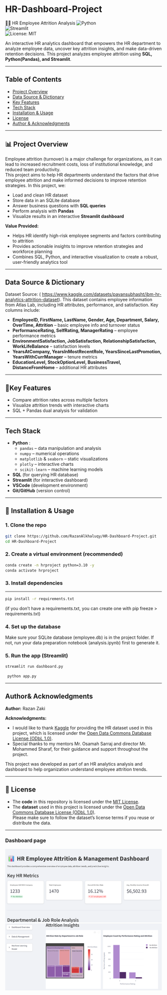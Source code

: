 # HR-Dashboard-Project
🧑‍💼 HR Employee Attrition Analysis 
![Python](https://img.shields.io/badge/Python-3.10-blue.svg)  
![Streamlit](https://img.shields.io/badge/Framework-Streamlit-red)  
![License: MIT](https://img.shields.io/badge/License-MIT-green.svg)  

An interactive HR analytics dashboard that empowers the HR department to analyze employee data, uncover key attrition insights, and make data-driven retention decisions. 
This project analyzes employee attrition using **SQL, Python(Pandas), and Streamlit**.

---
## Table of Contents
- [Project Overview](#-Project-Overview)
- [Data Source & Dictionary](#data-source--dictionary)
- [Key Features](#key-features)
- [Tech Stack](#tech-stack)
- [Installation & Usage](#-installation--usage)
- [License](#-license)
- [Author & Acknowledgments](#author-acknowledgments)

---
## 📊 Project Overview
Employee attrition (turnover) is a major challenge for organizations, as it can lead to increased recruitment costs, loss of institutional knowledge, and reduced team productivity.  
This project aims to help HR departments understand the factors that drive employee attrition and make informed decisions to improve retention strategies.
In this project, we:
- Load and clean HR dataset
- Store data in an SQLite database
- Answer business questions with **SQL queries**
- Perform analysis with **Pandas**
- Visualize results in an interactive **Streamlit dashboard**

**Value Provided:**  
- Helps HR identify high-risk employee segments and factors contributing to attrition  
- Provides actionable insights to improve retention strategies and workforce planning  
- Combines SQL, Python, and interactive visualization to create a robust, user-friendly analytics tool
---
## Data Source & Dictionary
Dataset Source: ( https://www.kaggle.com/datasets/pavansubhasht/ibm-hr-analytics-attrition-dataset).
This dataset contains employee information from Atlas Lab, including HR attributes, performance, and satisfaction. Key columns include:
- **EmployeeID, FirstName, LastName, Gender, Age, Department, Salary, OverTime, Attrition** – basic employee info and turnover status  
- **PerformanceRating, SelfRating, ManagerRating** – employee performance metrics  
- **EnvironmentSatisfaction, JobSatisfaction, RelationshipSatisfaction, WorkLifeBalance** – satisfaction levels  
- **YearsAtCompany, YearsInMostRecentRole, YearsSinceLastPromotion, YearsWithCurrManager** – tenure metrics  
- **EducationLevel, StockOptionLevel, BusinessTravel, DistanceFromHome** – additional HR attributes

---
## 🔑Key Features
- Compare attrition rates across multiple factors
- Visualize attrition trends with interactive charts
- SQL + Pandas dual analysis for validation

---

## Tech Stack
- **Python** :
   - `pandas` – data manipulation and analysis  
  - `numpy` – numerical operations  
  - `matplotlib` & `seaborn` – static visualizations  
  - `plotly` – interactive charts  
  - `scikit-learn` – machine learning models
- **SQL** (for querying HR database)
- **Streamlit** (for interactive dashboard)
- **VSCode** (development environment)
- **Git/GitHub** (version control)

---

## 🚀 Installation & Usage

### 1. Clone the repo
```bash
git clone https://github.com/RazanAlkhaluqy/HR-Dashboard-Project.git
cd HR-Dashboard-Project
```
### 2. Create a virtual environment (recommended)
```bash
conda create -n hrproject python=3.10 -y
conda activate hrproject
```
### 3. Install dependencies
---
```bash
pip install -r requirements.txt
```
(if you don’t have a requirements.txt, you can create one with pip freeze > requirements.txt)

### 4. Set up the database

Make sure your SQLite database (employee.db) is in the project folder.
If not, run your data preparation notebook (analysis.ipynb) first to generate it.

### 5. Run the app (Streamlit)
```bash
streamlit run dashboard.py
```
```bash
 python app.py
```
---
## Author& Acknowledgments

**Author:** Razan Zaki  

**Acknowledgments:**  
- I would like to thank [Kaggle](https://www.kaggle.com/) for providing the HR dataset used in this project, which is licensed under the [Open Data Commons Database License (ODbL 1.0)](https://opendatacommons.org/licenses/dbcl/1-0/).  
- Special thanks to my mentors Mr. Osamah Sarraj and director Mr. Mohammed Sharaf, for their guidance and support throughout the project.  

This project was developed as part of an HR analytics analysis and dashboard to help organization understand employee attrition trends.

---
## 📜 License

- The **code** in this repository is licensed under the [MIT License](LICENSE).
- The **dataset** used in this project is licensed under the [Open Data Commons Database License (ODbL 1.0)](https://opendatacommons.org/licenses/dbcl/1-0/).  
  Please make sure to follow the dataset’s license terms if you reuse or distribute the data.

---
### Dashboard page
![Dashboard Screenshot](images/dashboard1.png)
![Dashboard Screenshot](images/dashboard2.png)


